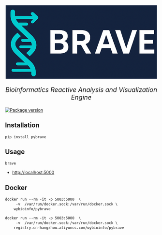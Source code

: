 <p align="center">
  <img src="https://raw.githubusercontent.com/pybrave/brave/refs/heads/master/brave/frontend/img/logo.png" alt="brave" style="width: 500px;">
</p>
<p align="center" style="font-size: 1.5em;">
    <em>Bioinformatics Reactive Analysis and Visualization Engine</em>
</p>

<a href="https://pypi.org/project/pybrave" target="_blank">
    <img src="https://img.shields.io/pypi/v/pybrave?color=%2334D058&label=pypi%20package" alt="Package version">
</a>



## Installation
```
pip install pybrave
```

## Usage
```
brave
```
+ <http://localhost:5000>


## Docker
```
docker run --rm -it -p 5003:5000  \
     -v  /var/run/docker.sock:/var/run/docker.sock \
    wybioinfo/pybrave
```

```
docker run --rm -it -p 5003:5000  \
     -v  /var/run/docker.sock:/var/run/docker.sock \
    registry.cn-hangzhou.aliyuncs.com/wybioinfo/pybrave
```

